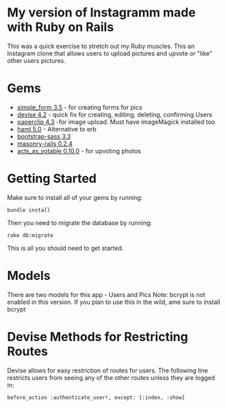# My version of Instagramm made with Ruby on Rails
  This was a quick exercise to stretch out my Ruby muscles. This an Instagram clone that allows users to upload pictures and upvote or "like" other users pictures.


# Gems
  * [simple_form 3.5](https://github.com/plataformatec/simple_form) - for creating forms for pics
  * [devise 4.2](https://github.com/plataformatec/devise) - quick fix for creating, editing, deleting, confirming Users
  * [paperclip 4.3](https://github.com/thoughtbot/paperclip) -for image upload. Must have imageMagick installed too
  * [haml 5.0](http://haml.info/) - Alternative to erb
  * [bootstrap-sass 3.3](https://github.com/twbs/bootstrap-sass)
  * [masonry-rails 0.2.4](https://github.com/kristianmandrup/masonry-rails)
  * [acts_as_votable 0.10.0](https://github.com/ryanto/acts_as_votable) - for upvoting photos

# Getting Started

 Make sure to install all of your gems by running:
 ```
 bundle install
 ```

 Then you need to migrate the database by running:

 ```
 rake db:migrate
 ```

 This is all you should need to get started.

# Models
  There are two models for this app - Users and Pics
  Note: bcrypt is not enabled in this version. If you plan to use this in the wild, ame sure to install bcrypt

# Devise Methods for Restricting Routes
  Devise allows for easy restriction of routes for users. The following line restricts users from seeing any of the other routes unless they are logged in:
  ```
  before_action :authenticate_user!, except: [:index, :show]
  ```
